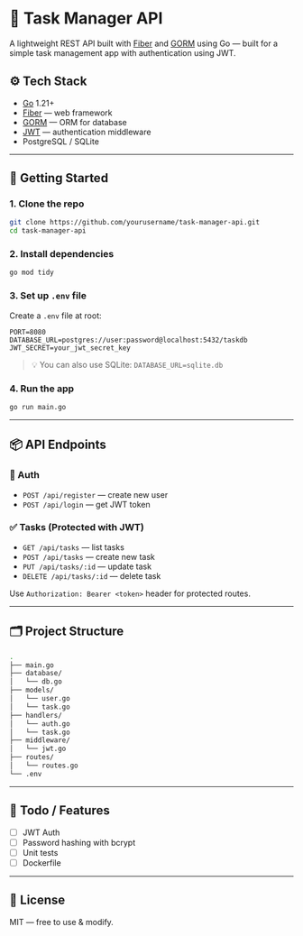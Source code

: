 # 🧠 Task Manager API

A lightweight REST API built with [Fiber](https://gofiber.io/) and [GORM](https://gorm.io/) using Go — built for a simple task management app with authentication using JWT.

## ⚙️ Tech Stack

- [Go](https://golang.org/) 1.21+
- [Fiber](https://docs.gofiber.io/) — web framework
- [GORM](https://gorm.io/) — ORM for database
- [JWT](https://docs.gofiber.io/api/middleware/jwt) — authentication middleware
- PostgreSQL / SQLite

---

## 🚀 Getting Started

### 1. Clone the repo
```bash
git clone https://github.com/yourusername/task-manager-api.git
cd task-manager-api
```

### 2. Install dependencies
```bash
go mod tidy
```

### 3. Set up `.env` file
Create a `.env` file at root:
```env
PORT=8080
DATABASE_URL=postgres://user:password@localhost:5432/taskdb
JWT_SECRET=your_jwt_secret_key
```

> 💡 You can also use SQLite: `DATABASE_URL=sqlite.db`

### 4. Run the app
```bash
go run main.go
```

---

## 📦 API Endpoints

### 🔐 Auth
- `POST /api/register` — create new user
- `POST /api/login` — get JWT token

### ✅ Tasks (Protected with JWT)
- `GET /api/tasks` — list tasks
- `POST /api/tasks` — create new task
- `PUT /api/tasks/:id` — update task
- `DELETE /api/tasks/:id` — delete task

Use `Authorization: Bearer <token>` header for protected routes.

---

## 🗂 Project Structure

```bash
.
├── main.go
├── database/
│   └── db.go
├── models/
│   └── user.go
│   └── task.go
├── handlers/
│   └── auth.go
│   └── task.go
├── middleware/
│   └── jwt.go
├── routes/
│   └── routes.go
└── .env
```

---

## 🧪 Todo / Features

- [ ] JWT Auth
- [ ] Password hashing with bcrypt
- [ ] Unit tests
- [ ] Dockerfile

---

## 📄 License

MIT — free to use & modify.
